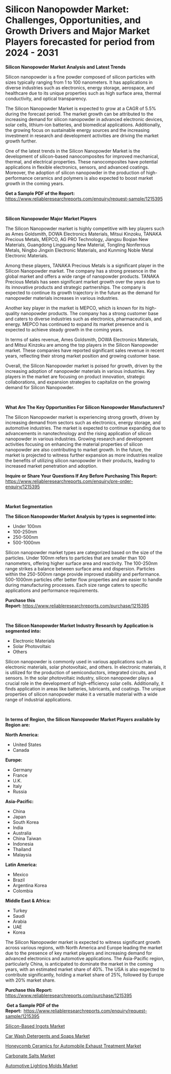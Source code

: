 <p><h1>Silicon Nanopowder Market: Challenges, Opportunities, and Growth Drivers and Major Market Players forecasted for period from 2024 - 2031</h1></p><p><strong>Silicon Nanopowder Market Analysis and Latest Trends</strong></p>
<p><p>Silicon nanopowder is a fine powder composed of silicon particles with sizes typically ranging from 1 to 100 nanometers. It has applications in diverse industries such as electronics, energy storage, aerospace, and healthcare due to its unique properties such as high surface area, thermal conductivity, and optical transparency.</p><p>The Silicon Nanopowder Market is expected to grow at a CAGR of 5.5% during the forecast period. The market growth can be attributed to the increasing demand for silicon nanopowder in advanced electronic devices, solar cells, lithium-ion batteries, and biomedical applications. Additionally, the growing focus on sustainable energy sources and the increasing investment in research and development activities are driving the market growth further.</p><p>One of the latest trends in the Silicon Nanopowder Market is the development of silicon-based nanocomposites for improved mechanical, thermal, and electrical properties. These nanocomposites have potential applications in flexible electronics, sensors, and advanced coatings. Moreover, the adoption of silicon nanopowder in the production of high-performance ceramics and polymers is also expected to boost market growth in the coming years.</p></p>
<p><strong>Get a Sample PDF of the Report:&nbsp;</strong> <a href="https://www.reliableresearchreports.com/enquiry/request-sample/1215395">https://www.reliableresearchreports.com/enquiry/request-sample/1215395</a></p>
<p>&nbsp;</p>
<p><strong>Silicon Nanopowder Major Market Players</strong></p>
<p><p>The Silicon Nanopowder market is highly competitive with key players such as Ames Goldsmith, DOWA Electronics Materials, Mitsui Kinzoku, TANAKA Precious Metals, MEPCO, AG PRO Technology, Jiangsu Boqian New Materials, Guangdong Lingguang New Material, Tongling Nonferrous Metals, Ningbo Jingxin Electronic Materials, and Kunming Noble Metal Electronic Materials. </p><p>Among these players, TANAKA Precious Metals is a significant player in the Silicon Nanopowder market. The company has a strong presence in the global market and offers a wide range of nanopowder products. TANAKA Precious Metals has seen significant market growth over the years due to its innovative products and strategic partnerships. The company is expected to continue its growth trajectory in the future as the demand for nanopowder materials increases in various industries.</p><p>Another key player in the market is MEPCO, which is known for its high-quality nanopowder products. The company has a strong customer base and caters to diverse industries such as electronics, pharmaceuticals, and energy. MEPCO has continued to expand its market presence and is expected to achieve steady growth in the coming years.</p><p>In terms of sales revenue, Ames Goldsmith, DOWA Electronics Materials, and Mitsui Kinzoku are among the top players in the Silicon Nanopowder market. These companies have reported significant sales revenue in recent years, reflecting their strong market position and growing customer base.</p><p>Overall, the Silicon Nanopowder market is poised for growth, driven by the increasing adoption of nanopowder materials in various industries. Key players in the market are focusing on product innovation, strategic collaborations, and expansion strategies to capitalize on the growing demand for Silicon Nanopowder.</p></p>
<p>&nbsp;</p>
<p><strong>What Are The Key Opportunities For Silicon Nanopowder Manufacturers?</strong></p>
<p><p>The Silicon Nanopowder market is experiencing strong growth, driven by increasing demand from sectors such as electronics, energy storage, and automotive industries. The market is expected to continue expanding due to advancements in nanotechnology and the rising application of silicon nanopowder in various industries. Growing research and development activities focusing on enhancing the material properties of silicon nanopowder are also contributing to market growth. In the future, the market is projected to witness further expansion as more industries realize the benefits of utilizing silicon nanopowder in their products, leading to increased market penetration and adoption.</p></p>
<p><strong>Inquire or Share Your Questions If Any Before Purchasing This Report:</strong> <a href="https://www.reliableresearchreports.com/enquiry/pre-order-enquiry/1215395">https://www.reliableresearchreports.com/enquiry/pre-order-enquiry/1215395</a></p>
<p>&nbsp;</p>
<p><strong>Market Segmentation</strong></p>
<p><strong>The Silicon Nanopowder Market Analysis by types is segmented into:</strong></p>
<p><ul><li>Under 100nm</li><li>100-250nm</li><li>250-500nm</li><li>500-1000nm</li></ul></p>
<p><p>Silicon nanopowder market types are categorized based on the size of the particles. Under 100nm refers to particles that are smaller than 100 nanometers, offering higher surface area and reactivity. The 100-250nm range strikes a balance between surface area and dispersion. Particles within the 250-500nm range provide improved stability and performance. 500-1000nm particles offer better flow properties and are easier to handle during manufacturing processes. Each size range caters to specific applications and performance requirements.</p></p>
<p><strong>Purchase this Report:&nbsp;</strong><a href="https://www.reliableresearchreports.com/purchase/1215395">https://www.reliableresearchreports.com/purchase/1215395</a></p>
<p>&nbsp;</p>
<p><strong>The Silicon Nanopowder Market Industry Research by Application is segmented into:</strong></p>
<p><ul><li>Electronic Materials</li><li>Solar Photovoltaic</li><li>Others</li></ul></p>
<p><p>Silicon nanopowder is commonly used in various applications such as electronic materials, solar photovoltaic, and others. In electronic materials, it is utilized for the production of semiconductors, integrated circuits, and sensors. In the solar photovoltaic industry, silicon nanopowder plays a crucial role in the development of high-efficiency solar cells. Additionally, it finds application in areas like batteries, lubricants, and coatings. The unique properties of silicon nanopowder make it a versatile material with a wide range of industrial applications.</p></p>
<p>&nbsp;</p>
<p><strong>In terms of Region, the Silicon Nanopowder Market Players available by Region are:</strong></p>
<p>
    <p> <strong> North America: </strong>
        <ul>
            <li>United States</li>
            <li>Canada</li>
        </ul>
        </p> 
    <p> <strong> Europe: </strong>
        <ul>
            <li>Germany</li>
            <li>France</li>
            <li>U.K.</li>
            <li>Italy</li>
            <li>Russia</li>
        </ul>
        </p> 
    <p> <strong> Asia-Pacific: </strong>
        <ul>
            <li>China</li>
            <li>Japan</li>
            <li>South Korea</li>
            <li>India</li>
            <li>Australia</li>
            <li>China Taiwan</li>
            <li>Indonesia</li>
            <li>Thailand</li>
            <li>Malaysia</li>
        </ul>
        </p> 
    <p> <strong> Latin America: </strong>
        <ul>
            <li>Mexico</li>
            <li>Brazil</li>
            <li>Argentina Korea</li>
            <li>Colombia</li>
        </ul>
        </p> 
    <p> <strong> Middle East & Africa: </strong>
        <ul>
            <li>Turkey</li>
            <li>Saudi</li>
            <li>Arabia</li>
            <li>UAE</li>
            <li>Korea</li>
        </ul>
    </p>
    </p>
<p><p>The Silicon Nanopowder market is expected to witness significant growth across various regions, with North America and Europe leading the market due to the presence of key market players and increasing demand for advanced electronics and automotive applications. The Asia-Pacific region, particularly China, is anticipated to dominate the market in the coming years, with an estimated market share of 40%. The USA is also expected to contribute significantly, holding a market share of 25%, followed by Europe with 20% market share.</p></p>
<p><strong>Purchase this Report: </strong><a href="https://www.reliableresearchreports.com/purchase/1215395">https://www.reliableresearchreports.com/purchase/1215395</a></p>
<p>&nbsp;<strong>Get a Sample PDF of the Report:&nbsp;&nbsp;</strong><a href="https://www.reliableresearchreports.com/enquiry/request-sample/1215395">https://www.reliableresearchreports.com/enquiry/request-sample/1215395</a></p>
<p><strong></strong></p>
<p><p><a href="https://summer-dogwood-3e9.notion.site/Silicon-Based-Ingots-Market-Growth-Market-Trends-COVID-19-Impact-and-Forecasts-for-period-from-20-2a9072ca6d8f4dfbaa142409427163c0">Silicon-Based Ingots Market</a></p><p><a href="https://view.publitas.com/reportprime-1/car-wash-detergents-and-soaps-market-size-evaluating-its-market-trends-growth-and-projections-2024-2031/">Car Wash Detergents and Soaps Market</a></p><p><a href="https://funky-papaya-cf4.notion.site/Honeycomb-Ceramics-for-Automobile-Exhaust-Treatment-Market-Research-Report-Provides-thorough-Industr-cf6ef46fa4014d878f4d52ec87d77277">Honeycomb Ceramics for Automobile Exhaust Treatment Market</a></p><p><a href="https://view.publitas.com/reportprime-1/carbonate-salts-market-growth-market-trends-covid-19-impact-and-forecasts-for-period-from-2024-2031/">Carbonate Salts Market</a></p><p><a href="https://picayune-night-cbd.notion.site/Automotive-Lighting-Molds-Market-Size-Market-Share-and-Global-Market-Analysis-Report-2024-2031-ba23046d834d48f6a25afe3d25b51469">Automotive Lighting Molds Market</a></p></p>